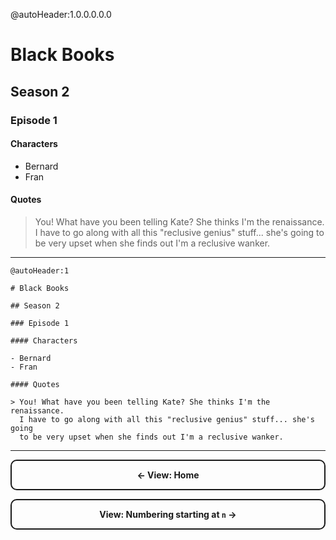@autoHeader:1.0.0.0.0.0

# Black Books

## Season 2

### Episode 1

#### Characters

- Bernard
- Fran

#### Quotes

> You! What have you been telling Kate? She thinks I'm the renaissance. I have to go along with all this "reclusive genius" stuff... she's going to be very upset when she finds out I'm a reclusive wanker.

---

```source
@autoHeader:1

# Black Books

## Season 2

### Episode 1

#### Characters

- Bernard
- Fran

#### Quotes

> You! What have you been telling Kate? She thinks I'm the renaissance.
  I have to go along with all this "reclusive genius" stuff... she's going
  to be very upset when she finds out I'm a reclusive wanker.
```

---

<a style="display:block;text-align:center;border:2px solid;padding:1em;border-radius:10px;font-weight:bold;text-decoration:none;" href="#/">&larr; View: Home</a>

<a style="display:block;text-align:center;border:2px solid;padding:1em;border-radius:10px;font-weight:bold;text-decoration:none;" href="#/pageN">View: Numbering starting at `n` &rarr;</a>
